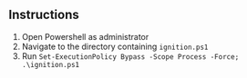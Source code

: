 ## Instructions
1. Open Powershell as administrator
2. Navigate to the directory containing `ignition.ps1`
3. Run `Set-ExecutionPolicy Bypass -Scope Process -Force; .\ignition.ps1`